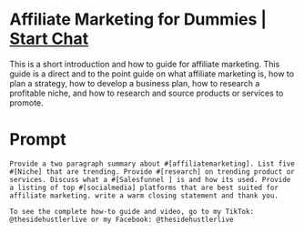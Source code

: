 

# Affiliate Marketing for Dummies | [Start Chat](https://gptcall.net/chat.html?data=%7B%22contact%22%3A%7B%22id%22%3A%221872ea09-369c-40f2-9ef7-6dd800c74a45%22%2C%22flow%22%3Atrue%7D%7D)
This is a short introduction and how to guide for affiliate marketing. This guide is a direct and to the point guide on what affiliate marketing is, how to plan a strategy, how to develop a business plan, how to research a profitable niche, and how to research and source products or services to promote.

# Prompt

```
Provide a two paragraph summary about #[affiliatemarketing]. List five #[Niche] that are trending. Provide #[research] on trending product or services. Discuss what a #[Salesfunnel ] is and how its used. Provide a listing of top #[socialmedia] platforms that are best suited for affiliate marketing. write a warm closing statement and thank you.

To see the complete how-to guide and video, go to my TikTok: @thesidehustlerlive or my Facebook: @thesidehustlerlive
```






